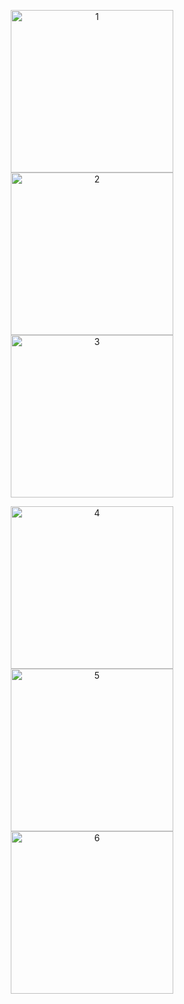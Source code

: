 <p align="center">
  <img src="https://iili.io/K7C58pn.png" alt="1" width="260" />
  <img src="https://iili.io/K7C5vkX.png" alt="2" width="260" />
  <img src="https://iili.io/K7C5UIs.png" alt="3" width="260" />
</p>

<p align="center">
  <img src="https://via.placeholder.com/260x180?text=4" alt="4" width="260" />
  <img src="https://via.placeholder.com/260x180?text=5" alt="5" width="260" />
  <img src="https://via.placeholder.com/260x180?text=6" alt="6" width="260" />
</p>
